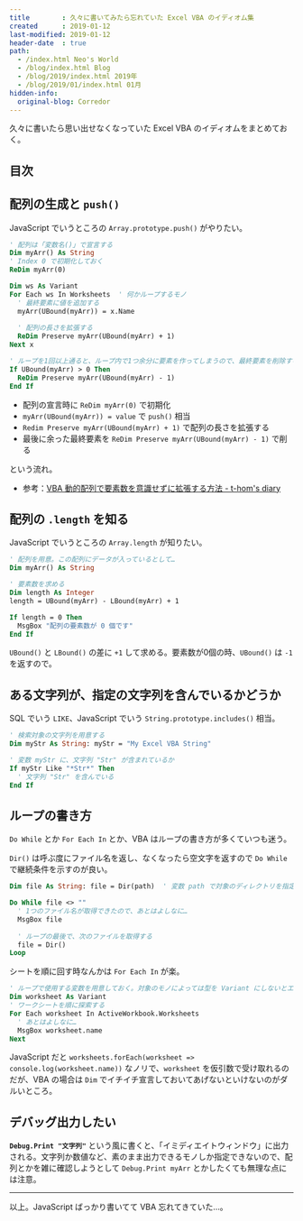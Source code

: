 ```yaml
---
title        : 久々に書いてみたら忘れていた Excel VBA のイディオム集
created      : 2019-01-12
last-modified: 2019-01-12
header-date  : true
path:
  - /index.html Neo's World
  - /blog/index.html Blog
  - /blog/2019/index.html 2019年
  - /blog/2019/01/index.html 01月
hidden-info:
  original-blog: Corredor
---
```


久々に書いたら思い出せなくなっていた Excel VBA のイディオムをまとめておく。

## 目次

## 配列の生成と `push()`

JavaScript でいうところの `Array.prototype.push()` がやりたい。

```vb
' 配列は「変数名()」で宣言する
Dim myArr() As String
' Index 0 で初期化しておく
ReDim myArr(0)

Dim ws As Variant
For Each ws In Worksheets  ' 何かループするモノ
  ' 最終要素に値を追加する
  myArr(UBound(myArr)) = x.Name
  
  ' 配列の長さを拡張する
  ReDim Preserve myArr(UBound(myArr) + 1)
Next x

' ループを1回以上通ると、ループ内で1つ余分に要素を作ってしまうので、最終要素を削除する
If UBound(myArr) > 0 Then
  ReDim Preserve myArr(UBound(myArr) - 1)
End If
```

- 配列の宣言時に `ReDim myArr(0)` で初期化
- `myArr(UBound(myArr)) = value` で `push()` 相当
- `Redim Preserve myArr(UBound(myArr) + 1)` で配列の長さを拡張する
- 最後に余った最終要素を `ReDim Preserve myArr(UBound(myArr) - 1)` で削る

という流れ。

- 参考：[VBA 動的配列で要素数を意識せずに拡張する方法 - t-hom's diary](https://thom.hateblo.jp/entry/2015/03/19/213019)

## 配列の `.length` を知る

JavaScript でいうところの `Array.length` が知りたい。

```vb
' 配列を用意。この配列にデータが入っているとして…
Dim myArr() As String

' 要素数を求める
Dim length As Integer
length = UBound(myArr) - LBound(myArr) + 1

If length = 0 Then
  MsgBox "配列の要素数が 0 個です"
End If
```

`UBound()` と `LBound()` の差に `+1` して求める。要素数が0個の時、`UBound()` は `-1` を返すので。

## ある文字列が、指定の文字列を含んでいるかどうか

SQL でいう `LIKE`、JavaScript でいう `String.prototype.includes()` 相当。

```vb
' 検索対象の文字列を用意する
Dim myStr As String: myStr = "My Excel VBA String"

' 変数 myStr に、文字列 "Str" が含まれているか
If myStr Like "*Str*" Then
  ' 文字列 "Str" を含んでいる
End If
```

## ループの書き方

`Do While` とか `For Each In` とか、VBA はループの書き方が多くていつも迷う。

`Dir()` は呼ぶ度にファイル名を返し、なくなったら空文字を返すので `Do While` で継続条件を示すのが良い。

```vb
Dim file As String: file = Dir(path)  ' 変数 path で対象のディレクトリを指定する

Do While file <> ""
  ' 1つのファイル名が取得できたので、あとはよしなに…
  MsgBox file
  
  ' ループの最後で、次のファイルを取得する
  file = Dir()
Loop
```

シートを順に回す時なんかは `For Each In` が楽。

```vb
' ループで使用する変数を用意しておく。対象のモノによっては型を Variant にしないとエラーが出るかも
Dim worksheet As Variant
' ワークシートを順に探索する
For Each worksheet In ActiveWorkbook.Worksheets
  ' あとはよしなに…
  MsgBox worksheet.name
Next
```

JavaScript だと `worksheets.forEach(worksheet => console.log(worksheet.name))` なノリで、`worksheet` を仮引数で受け取れるのだが、VBA の場合は `Dim` でイチイチ宣言しておいてあげないといけないのがダルいところ。

## デバッグ出力したい

**`Debug.Print "文字列"`** という風に書くと、「イミディエイトウィンドウ」に出力される。文字列か数値など、素のまま出力できるモノしか指定できないので、配列とかを雑に確認しようとして `Debug.Print myArr` とかしたくても無理な点には注意。

---

以上。JavaScript ばっかり書いてて VBA 忘れてきていた…。
